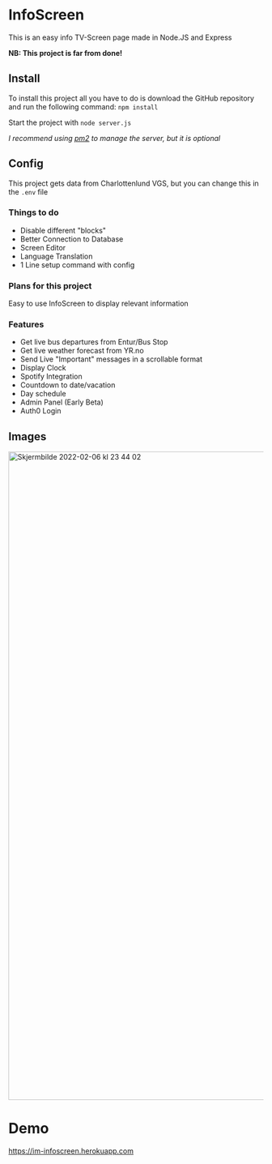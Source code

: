 # InfoScreen

This is an easy info TV-Screen page made in Node.JS and Express

**NB: This project is far from done!**

## Install
To install this project all you have to do is download the GitHub repository and run the following command: ```npm install```

Start the project with ``` node server.js ```

*I recommend using [pm2](https://pm2.keymetrics.io/) to manage the server, but it is optional*
## Config
This project gets data from Charlottenlund VGS, but you can change this in the ```.env``` file

### Things to do
- Disable different "blocks"
- Better Connection to Database
- Screen Editor
- Language Translation
- 1 Line setup command with config

### Plans for this project
Easy to use InfoScreen to display relevant information

### Features
- Get live bus departures from Entur/Bus Stop
- Get live weather forecast from YR.no
- Send Live "Important" messages in a scrollable format
- Display Clock
- Spotify Integration
- Countdown to date/vacation
- Day schedule
- Admin Panel (Early Beta)
- Auth0 Login

## Images
<img width="1280" alt="Skjermbilde 2022-02-06 kl  23 44 02" src="https://user-images.githubusercontent.com/40148297/152704673-14870e68-f5b9-455b-848e-93b7c8030a99.png">


# Demo
https://im-infoscreen.herokuapp.com

